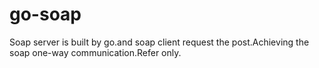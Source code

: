 # go-soap
Soap server is built by go.and soap client request the post.Achieving the soap one-way communication.Refer only.
